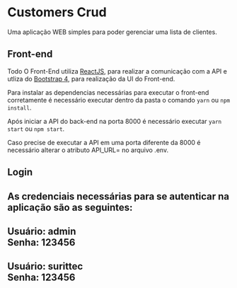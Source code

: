 # Customers Crud

Uma aplicação WEB simples para poder gerenciar uma lista de clientes.

## Front-end

Todo O Front-End utiliza [ReactJS](https://pt-br.reactjs.org/), para realizar a comunicação com a API 
e utliza do [Bootstrap 4](https://getbootstrap.com.br/docs/4.1/getting-started/introduction/), para realização da UI do Front-end.

Para instalar as dependencias necessárias para executar o front-end corretamente é necessário executar dentro da pasta o comando `yarn` ou `npm install`.

Após iniciar a API do back-end na porta 8000 é necessário executar `yarn start` ou `npm start`.

Caso precise de executar a API em uma porta diferente da 8000 é necessário alterar o atributo API_URL= no arquivo .env.

## Login

As credenciais necessárias para se autenticar na aplicação são as seguintes:
-----------------
Usuário: admin    
Senha: 123456
-----------------
Usuário: surittec
<br>
Senha: 123456 
-----------------

